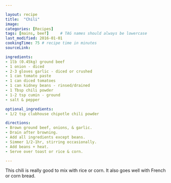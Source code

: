 ```yaml
---

layout: recipe
title:  "Chili"
image:
categories: [Recipes]
tags: [mains, beef]     # TAG names should always be lowercase
last_modified: 2016-01-01
cookingTime: 75 # recipe time in minutes
sourceLink:

ingredients:
- 1lb (0.45kg) ground beef
- 1 onion - diced
- 2-3 gloves garlic - diced or crushed
- 1 can tomato paste
- 1 can diced tomatoes
- 1 can kidney beans - rinsed/drained
- 1 Tbsp chili powder
- 1-2 tsp cumin - ground
- salt & pepper

optional_ingredients:
- 1/2 tsp clubhouse chipotle chili powder

directions:
- Brown ground beef, onions, & garlic.
- Drain after browning.
- Add all ingredients except beans.
- Simmer 1/2-1hr, stirring occasionally.
- Add beans + heat.
- Serve over toast or rice & corn.

---
```


This chili is really good to mix with rice or corn. It also goes well with French or corn bread.

